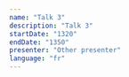 ```yaml
---
name: "Talk 3"
description: "Talk 3"
startDate: "1320"
endDate: "1350"
presenter: "Other presenter"
language: "fr"
---
```

